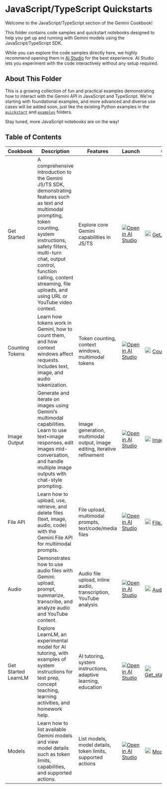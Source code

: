 # JavaScript/TypeScript Quickstarts

Welcome to the JavaScript/TypeScript section of the Gemini Cookbook!

This folder contains code samples and quickstart notebooks designed to help you get up and running with Gemini models using the JavaScript/TypeScript SDK.

While you can explore the code samples directly here, we highly recommend opening them in [AI Studio](https://aistudio.google.com/app/apps) for the best experience. AI Studio lets you experiment with the code interactively without any setup required.

## About This Folder

This is a growing collection of fun and practical examples demonstrating how to interact with the Gemini API in JavaScript and TypeScript. We're starting with foundational examples, and more advanced and diverse use cases will be added soon, just like the existing Python examples in the [`quickstart`](../quickstarts/) and [`examples`](../examples/) folders.

Stay tuned, more JavaScript notebooks are on the way!

## Table of Contents

| Cookbook | Description | Features | Launch | Code File |
| --- | --- | --- | --- | --- | 
| Get Started | A comprehensive introduction to the Gemini JS/TS SDK, demonstrating features such as text and multimodal prompting, token counting, system instructions, safety filters, multi-turn chat, output control, function calling, content streaming, file uploads, and using URL or YouTube video context. | Explore core Gemini capabilities in JS/TS | [![Open in AI Studio](https://storage.googleapis.com/generativeai-downloads/images/Open_in_AIStudio.svg)](https://aistudio.google.com/apps/bundled/get_started?showPreview=true) | <img src="https://cdn.jsdelivr.net/gh/devicons/devicon/icons/javascript/javascript-original.svg" alt="JS" width="20"/> [Get_Started.js](./Get_Started.js) |
| Counting Tokens | Learn how tokens work in Gemini, how to count them, and how context windows affect requests. Includes text, image, and audio tokenization. | Token counting, context windows, multimodal tokens | [![Open in AI Studio](https://storage.googleapis.com/generativeai-downloads/images/Open_in_AIStudio.svg)](https://aistudio.google.com/apps/bundled/counting_tokens?showPreview=true) | <img src="https://cdn.jsdelivr.net/gh/devicons/devicon/icons/javascript/javascript-original.svg" alt="JS" width="20"/> [Counting_Tokens.js](./Counting_Tokens.js) |
| Image Output | Generate and iterate on images using Gemini’s multimodal capabilities. Learn to use text+image responses, edit images mid-conversation, and handle multiple image outputs with chat-style prompting. | Image generation, multimodal output, image editing, iterative refinement | [![Open in AI Studio](https://storage.googleapis.com/generativeai-downloads/images/Open_in_AIStudio.svg)](https://aistudio.google.com/apps/bundled/get_started_image_out?showPreview=true) | <img src="https://cdn.jsdelivr.net/gh/devicons/devicon/icons/javascript/javascript-original.svg" alt="JS" width="20"/> [ImageOutput.js](./ImageOutput.js) |
| File API | Learn how to upload, use, retrieve, and delete files (text, image, audio, code) with the Gemini File API for multimodal prompts. | File upload, multimodal prompts, text/code/media files | [![Open in AI Studio](https://storage.googleapis.com/generativeai-downloads/images/Open_in_AIStudio.svg)](https://aistudio.google.com/apps/bundled/file_api?showPreview=true) | <img src="https://cdn.jsdelivr.net/gh/devicons/devicon/icons/javascript/javascript-original.svg" alt="JS" width="20"/> [File_API.js](./File_API.js) |
| Audio | Demonstrates how to use audio files with Gemini: upload, prompt, summarize, transcribe, and analyze audio and YouTube content. | Audio file upload, inline audio, transcription, YouTube analysis | [![Open in AI Studio](https://storage.googleapis.com/generativeai-downloads/images/Open_in_AIStudio.svg)](https://aistudio.google.com/apps/bundled/audio?showPreview=true) | <img src="https://cdn.jsdelivr.net/gh/devicons/devicon/icons/javascript/javascript-original.svg" alt="JS" width="20"/> [Audio.js](./Audio.js) |
| Get Started LearnLM | Explore LearnLM, an experimental model for AI tutoring, with examples of system instructions for test prep, concept teaching, learning activities, and homework help. | AI tutoring, system instructions, adaptive learning, education | [![Open in AI Studio](https://storage.googleapis.com/generativeai-downloads/images/Open_in_AIStudio.svg)](https://aistudio.google.com/apps/bundled/get_started_learnlm?showPreview=true) | <img src="https://cdn.jsdelivr.net/gh/devicons/devicon/icons/javascript/javascript-original.svg" alt="JS" width="20"/> [Get_started_LearnLM.js](./Get_started_LearnLM.js) |
| Models | Learn how to list available Gemini models and view model details such as token limits, capabilities, and supported actions. | List models, model details, token limits, supported actions | [![Open in AI Studio](https://storage.googleapis.com/generativeai-downloads/images/Open_in_AIStudio.svg)](#) | <img src="https://cdn.jsdelivr.net/gh/devicons/devicon/icons/javascript/javascript-original.svg" alt="JS" width="20"/> [Models.js](./Models.js) |
